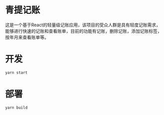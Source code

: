 # 青提记账
这是一个基于React的轻量级记账应用，该项目的受众人群是具有轻度记账需求，能够进行快速的记账和查看账单，目前的功能有记账，删除记账，添加记账标签，按年月来查看账单等。
# 开发
```bash
yarn start
```
# 部署
```bash
yarn build
```